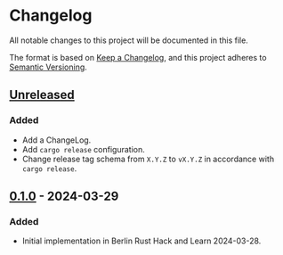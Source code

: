 # Changelog

All notable changes to this project will be documented in this file.

The format is based on [Keep a Changelog](https://keepachangelog.com/en/1.0.0/),
and this project adheres to [Semantic Versioning](https://semver.org/spec/v2.0.0.html).

<!-- next-header -->

## [Unreleased] <!-- release-date -->

### Added

- Add a ChangeLog.
- Add `cargo release` configuration.
- Change release tag schema from `X.Y.Z` to `vX.Y.Z` in accordance with `cargo release`.

## [0.1.0] - 2024-03-29

### Added

- Initial implementation in Berlin Rust Hack and Learn 2024-03-28.

<!-- next-url -->

[Unreleased]: https://github.com/LeoniePhiline/twir-qotw-scraper/compare/v0.1.0...HEAD
[0.1.0]: https://github.com/LeoniePhiline/twir-qotw-scraper/releases/tag/v0.1.0

